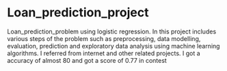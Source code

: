 # Loan_prediction_project
Loan_prediction_problem using logistic regression. In this project includes various steps of the problem such as preprocessing, data modelling, evaluation, prediction and exploratory data analysis using machine learning algorithms. I referred from internet and other related projects. I got a accuracy of almost 80 and got a score of 0.77 in contest
